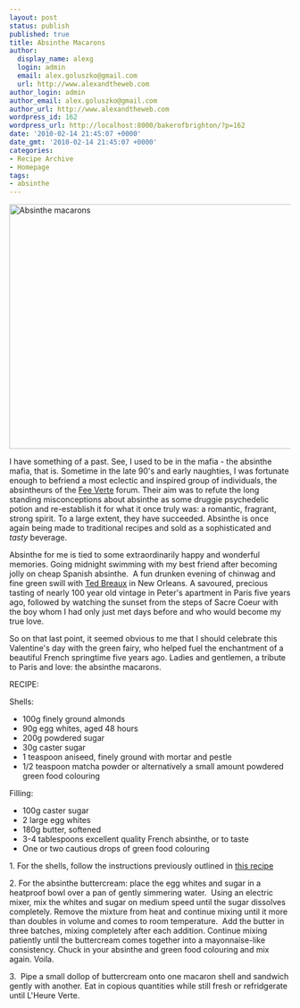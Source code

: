 ```yaml
---
layout: post
status: publish
published: true
title: Absinthe Macarons
author:
  display_name: alexg
  login: admin
  email: alex.goluszko@gmail.com
  url: http://www.alexandtheweb.com
author_login: admin
author_email: alex.goluszko@gmail.com
author_url: http://www.alexandtheweb.com
wordpress_id: 162
wordpress_url: http://localhost:8000/bakerofbrighton/?p=162
date: '2010-02-14 21:45:07 +0000'
date_gmt: '2010-02-14 21:45:07 +0000'
categories:
- Recipe Archive
- Homepage
tags:
- absinthe
---
```

<p><a href="http://localhost:8000/bakerofbrighton/wp-content/uploads/2010/03/IMG_2265.jpg"><img class="alignnone size-medium wp-image-169" title="Absinthe macarons" src="http://localhost:8000/bakerofbrighton/wp-content/uploads/2010/03/IMG_2265-620x438.jpg" alt="Absinthe macarons" width="620" height="438" /></a></p>
<p>I have something of a past. See, I used to be in the mafia - the absinthe mafia, that is. Sometime in the late 90's and early naughties, I was fortunate enough to befriend a most eclectic and inspired group of individuals, the absintheurs of the <a href="http://www.feeverte.net/">Fee Verte</a> forum. Their aim was to refute the long standing misconceptions about absinthe as some druggie psychedelic potion and re-establish it for what it once truly was: a romantic, fragrant, strong spirit. To a large extent, they have succeeded. Absinthe is once again being made to traditional recipes and sold as a sophisticated and <em>tasty </em>beverage.</p>
<p>Absinthe for me is tied to some extraordinarily happy and wonderful memories. Going midnight swimming with my best friend after becoming jolly on cheap Spanish absinthe.  A fun drunken evening of chinwag and fine green swill with <a href="http://www.huffingtonpost.com/tony-sachs/the-return-of-the-green-f_b_255765.html">Ted Breaux</a> in New Orleans. A savoured, precious tasting of nearly 100 year old vintage in Peter's apartment in Paris five years ago, followed by watching the sunset from the steps of Sacre Coeur with the boy whom I had only just met days before and who would become my true love.</p>
<p>So on that last point, it seemed obvious to me that I should celebrate this Valentine's day with the green fairy, who helped fuel the enchantment of a beautiful French springtime five years ago. Ladies and gentlemen, a tribute to Paris and love: the absinthe macarons.</p>
<p>RECIPE:</p>
<p>Shells:</p>
<ul>
<li>100g finely ground almonds</li>
<li>90g egg whites, aged 48 hours</li>
<li>200g powdered sugar</li>
<li>30g caster sugar</li>
<li>1 teaspoon aniseed, finely ground with mortar and pestle</li>
<li>1/2 teaspoon matcha powder or alternatively a small amount powdered green food colouring</li>
</ul>
<p>Filling:</p>
<ul>
<li>100g caster sugar</li>
<li>2 large egg whites</li>
<li>180g butter, softened</li>
<li>3-4 tablespoons excellent quality French absinthe, or to taste</li>
<li>One or two cautious drops of green food colouring</li>
</ul>
<p>1. For the shells, follow the instructions previously outlined in <a href="http://localhost:8000/bakerofbrighton/white-chocolate-macarons/">this recipe</a></p>
<p>2. For the absinthe buttercream: place the egg whites and sugar in a heatproof bowl over a pan of gently simmering water.  Using an electric mixer, mix the whites and sugar on medium speed until the sugar dissolves completely. Remove the mixture from heat and continue mixing until it more than doubles in volume and comes to room temperature.  Add the butter in three batches, mixing completely after each addition. Continue mixing patiently until the buttercream comes together into a mayonnaise-like consistency. Chuck in your absinthe and green food colouring and mix again. Voila.</p>
<p>3.  Pipe a small dollop of buttercream onto one macaron shell and sandwich gently with another. Eat in copious quantities while still fresh or refridgerate until L'Heure Verte.</p>
<div id="_mcePaste" style="position: absolute; left: -10000px; top: 545px; width: 1px; height: 1px; overflow: hidden;">
<p>scant drop of green food colouring</p>
</div>
